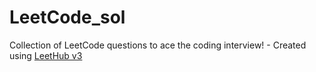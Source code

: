 # LeetCode_sol
Collection of LeetCode questions to ace the coding interview! - Created using [LeetHub v3](https://github.com/raphaelheinz/LeetHub-3.0)
